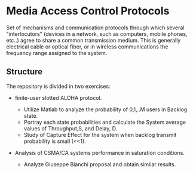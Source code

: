 # Media Access Control Protocols

Set of mechanisms and communication protocols through which several "interlocutors" (devices in a network, such as computers, mobile phones, etc..) agree to share a common transmission medium. This is generally electrical cable or optical fiber, or in wireless communications the frequency range assigned to the system.

## Structure

The repository is divided in two exercises:

* finite-user slotted ALOHA protocol.
	* Utilize Matlab to analyze the probability of 0,1,..M users in Backlog state.
 	* Portray each state probabilities and calculate the System average values of Throughput,S, and Delay, D.
 	* Study of Capture Effect for the system when backlog transmit probability is small (<<1).

* Analysis of CSMA/CA systems performance in saturation conditions.
	* Analyze Giuseppe Bianchi proposal and obtain similar results.

